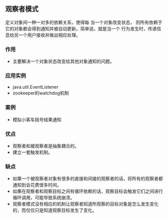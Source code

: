 ## 观察者模式
定义对象间一种一对多的依赖关系，使得每 当一个对象改变状态，
则所有依赖于它的对象都会得到通知并被自动更新。简单说，就是当一个
行为发生时，传递信息给另一个用户接收并做出相应处理。

### 作用
- 主要解决一个对象状态改变给其他对象通知的问题。

### 应用实例
- java.util.EventListener
- zookeeper的watchdog机制

### 案例
- 模拟小客车摇号结果通知

### 优点
- 观察者和被观察者是抽象耦合的。 
- 建立一套触发机制。

### 缺点
- 如果一个被观察者对象有很多的直接和间接的观察者的话，将所有的观察者都通知到会花费很多时间。 
- 如果在观察者和观察目标之间有循环依赖的话，观察目标会触发它们之间进行循环调用，可能导致系统崩溃。 
- 观察者模式没有相应的机制让观察者知道所观察的目标对象是怎么发生变化的，而仅仅只是知道观察目标发生了变化。